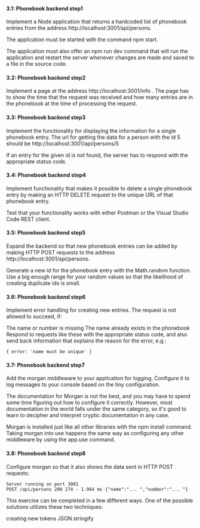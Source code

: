 #### 3.1: Phonebook backend step1

Implement a Node application that returns a hardcoded list of phonebook entries from the address http://localhost:3001/api/persons.

The application must be started with the command npm start.

The application must also offer an npm run dev command that will run the application and restart the server whenever changes are made and saved to a file in the source code.

#### 3.2: Phonebook backend step2

Implement a page at the address http://localhost:3001/info .
The page has to show the time that the request was received and how many entries are in the phonebook at the time of processing the request.

#### 3.3: Phonebook backend step3

Implement the functionality for displaying the information for a single phonebook entry. The url for getting the data for a person with the id 5 should be http://localhost:3001/api/persons/5

If an entry for the given id is not found, the server has to respond with the appropriate status code.

#### 3.4: Phonebook backend step4

Implement functionality that makes it possible to delete a single phonebook entry by making an HTTP DELETE request to the unique URL of that phonebook entry.

Test that your functionality works with either Postman or the Visual Studio Code REST client.

#### 3.5: Phonebook backend step5

Expand the backend so that new phonebook entries can be added by making HTTP POST requests to the address http://localhost:3001/api/persons.

Generate a new id for the phonebook entry with the Math.random function. Use a big enough range for your random values so that the likelihood of creating duplicate ids is small.

#### 3.6: Phonebook backend step6

Implement error handling for creating new entries. The request is not allowed to succeed, if:

The name or number is missing
The name already exists in the phonebook
Respond to requests like these with the appropriate status code, and also send back information that explains the reason for the error, e.g.:

```
{ error: 'name must be unique' }
```

#### 3.7: Phonebook backend step7

Add the morgan middleware to your application for logging. Configure it to log messages to your console based on the tiny configuration.

The documentation for Morgan is not the best, and you may have to spend some time figuring out how to configure it correctly. However, most documentation in the world falls under the same category, so it's good to learn to decipher and interpret cryptic documentation in any case.

Morgan is installed just like all other libraries with the npm install command. Taking morgan into use happens the same way as configuring any other middleware by using the app.use command.

#### 3.8: Phonebook backend step8

Configure morgan so that it also shows the data sent in HTTP POST requests:

```
Server running on port 3001
POST /api/persons 200 274 - 1.964 ms {"name":"... ","number":"... "}
```

This exercise can be completed in a few different ways. One of the possible solutions utilizes these two techniques:

creating new tokens
JSON.stringify
